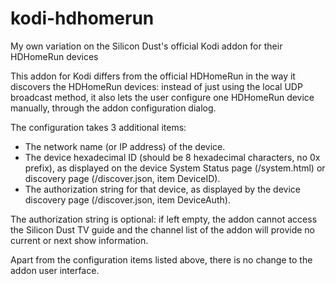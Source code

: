 # kodi-hdhomerun
My own variation on the Silicon Dust's official Kodi addon for their HDHomeRun devices

This addon for Kodi differs from the official HDHomeRun in the way it discovers the HDHomeRun devices: instead of just using the local UDP broadcast method, it also lets the user configure one HDHomeRun device manually, through the addon configuration dialog.

The configuration takes 3 additional items:
- The network name (or IP address) of the device.
- The device hexadecimal ID (should be 8 hexadecimal characters, no 0x prefix), as displayed on the device System Status page (/system.html) or discovery page (/discover.json, item DeviceID).
- The authorization string for that device, as displayed by the device discovery page (/discover.json, item DeviceAuth).

The authorization string is optional: if left empty, the addon cannot access the Silicon Dust TV guide and the channel list of the addon will provide no current or next show information.

Apart from the configuration items listed above, there is no change to the addon user interface.
